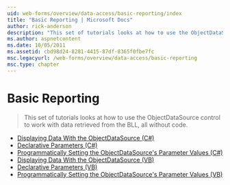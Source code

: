 ```yaml
---
uid: web-forms/overview/data-access/basic-reporting/index
title: "Basic Reporting | Microsoft Docs"
author: rick-anderson
description: "This set of tutorials looks at how to use the ObjectDataSource control to work with data retrieved from the BLL, all without code."
ms.author: aspnetcontent
ms.date: 10/05/2011
ms.assetid: cbd98d24-8281-4415-87df-8365f0fbe7fc
msc.legacyurl: /web-forms/overview/data-access/basic-reporting
msc.type: chapter
---
```

Basic Reporting
====================
> This set of tutorials looks at how to use the ObjectDataSource control to work with data retrieved from the BLL, all without code.


- [Displaying Data With the ObjectDataSource (C#)](displaying-data-with-the-objectdatasource-cs.md)
- [Declarative Parameters (C#)](declarative-parameters-cs.md)
- [Programmatically Setting the ObjectDataSource's Parameter Values (C#)](programmatically-setting-the-objectdatasource-s-parameter-values-cs.md)
- [Displaying Data With the ObjectDataSource (VB)](displaying-data-with-the-objectdatasource-vb.md)
- [Declarative Parameters (VB)](declarative-parameters-vb.md)
- [Programmatically Setting the ObjectDataSource's Parameter Values (VB)](programmatically-setting-the-objectdatasource-s-parameter-values-vb.md)
